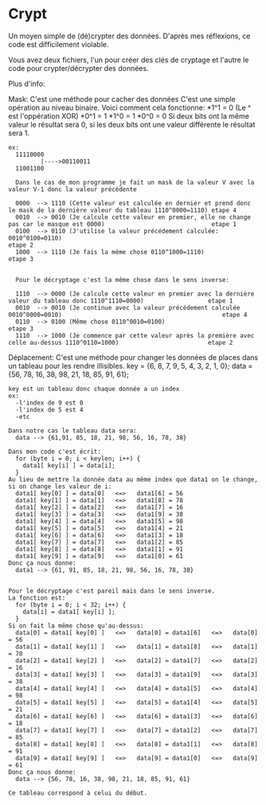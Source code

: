 # Crypt
Un moyen simple de (dé)crypter des données. D'après mes réflexions, ce code est difficilement violable.

Vous avez deux fichiers, l'un pour créer des clés de cryptage et l'autre le code pour crypter/décrypter des données.

Plus d'info:

  Mask: C'est une méthode pour cacher des données
    C'est une simple opération au niveau binaire.
    Voici comment cela fonctionne:
      *1^1 = 0     (Le ^ est l'oppération XOR)
      *0^1 = 1
      *1^0 = 1
      *0^0 = 0
    Si deux bits ont la même valeur le résultat sera 0, si les deux bits ont une valeur différente le résultat sera 1.
    
    ex:
      11110000
             |---->00110011
      11001100
    
      Dans le cas de mon programme je fait un mask de la valeur V avec la valeur V-1 donc la valeur précédente
    
      0000  --> 1110 (Cette valeur est calculée en dernier et prend donc le mask de la dernière valeur du tableau 1110^0000=1110) etape 4
      0010  --> 0010 (Je calcule cette valeur en premier, elle ne change pas car le masque est 0000)                              etape 1
      0100  --> 0110 (J'utilise la valeur précédement calculée: 0010^0100=0110)                                                   etape 2
      1000  --> 1110 (Je fais la même chose 0110^1000=1110)                                                                       etape 3
      
      
      Pour le décryptage c'est la même chose dans le sens inverse:
      
      1110  --> 0000 (Je calcule cette valeur en premier avec la dernière valeur du tableau donc 1110^1110=0000)                  etape 1
      0010  --> 0010 (Je continue avec la valeur précédement calculée 0010^0000=0010)                                             etape 4
      0110  --> 0100 (Même chose 0110^0010=0100)                                                                                  etape 3
      1110  --> 1000 (Je commence par cette valeur après la première avec celle au-dessus 1110^0110=1000)                         etape 2

  Déplacement: C'est une méthode pour changer les données de places dans un tableau pour les rendre illisibles.
    key = {6, 8, 7, 9, 5, 4, 3, 2, 1, 0};
    data = {56, 78, 16, 38, 98, 21, 18, 85, 91, 61};
  
    key est un tableau donc chaque donnée a un index
    ex: 
      -l'index de 9 est 0
      -l'index de 5 est 4
      -etc
    
    Dans notre cas le tableau data sera:
      data --> {61,91, 85, 18, 21, 98, 56, 16, 78, 38}
    
    Dans mon code c'est écrit:
      for (byte i = 0; i < keylen; i++) {
        data1[ key[i] ] = data[i];
      }
    Au lieu de mettre la donnée data au même index que data1 on le change, si on change les valeur de i:
      data1[ key[0] ] = data[0]   <=>   data1[6] = 56
      data1[ key[1] ] = data[1]   <=>   data1[8] = 78
      data1[ key[2] ] = data[2]   <=>   data1[7] = 16
      data1[ key[3] ] = data[3]   <=>   data1[9] = 38
      data1[ key[4] ] = data[4]   <=>   data1[5] = 98
      data1[ key[5] ] = data[5]   <=>   data1[4] = 21
      data1[ key[6] ] = data[6]   <=>   data1[3] = 18
      data1[ key[7] ] = data[7]   <=>   data1[2] = 85
      data1[ key[8] ] = data[8]   <=>   data1[1] = 91
      data1[ key[9] ] = data[9]   <=>   data1[0] = 61
    Donc ça nous donne:
      data1 --> {61, 91, 85, 18, 21, 98, 56, 16, 78, 38}
    
    
    Pour le décryptage c'est pareil mais dans le sens inverse.
    La fonction est:
      for (byte i = 0; i < 32; i++) {
        data[i] = data1[ key[i] ];
      }
    Si on fait la même chose qu'au-dessus:
      data[0] = data1[ key[0] ]   <=>   data[0] = data1[6]   <=>   data[0] = 56
      data[1] = data1[ key[1] ]   <=>   data[1] = data1[8]   <=>   data[1] = 78
      data[2] = data1[ key[2] ]   <=>   data[2] = data1[7]   <=>   data[2] = 16
      data[3] = data1[ key[3] ]   <=>   data[3] = data1[9]   <=>   data[3] = 38
      data[4] = data1[ key[4] ]   <=>   data[4] = data1[5]   <=>   data[4] = 98
      data[5] = data1[ key[5] ]   <=>   data[5] = data1[4]   <=>   data[5] = 21
      data[6] = data1[ key[6] ]   <=>   data[6] = data1[3]   <=>   data[6] = 18
      data[7] = data1[ key[7] ]   <=>   data[7] = data1[2]   <=>   data[7] = 85
      data[8] = data1[ key[8] ]   <=>   data[8] = data1[1]   <=>   data[8] = 91
      data[9] = data1[ key[9] ]   <=>   data[9] = data1[0]   <=>   data[9] = 61
    Donc ça nous donne:
      data --> {56, 78, 16, 38, 98, 21, 18, 85, 91, 61}
    
    Ce tableau correspond à celui du début.
